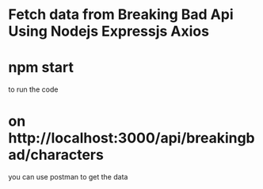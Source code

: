 # Fetch data from Breaking Bad Api Using Nodejs Expressjs Axios

# npm start 
to run the code 

# on http://localhost:3000/api/breakingbad/characters
you can use postman to get the data



